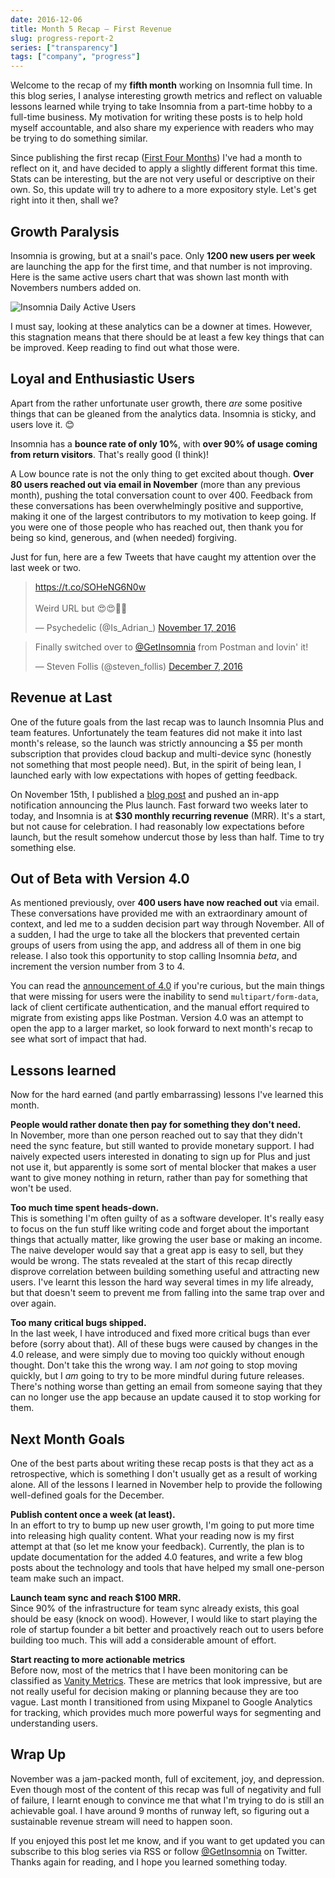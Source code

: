 ```yaml
---
date: 2016-12-06
title: Month 5 Recap – First Revenue
slug: progress-report-2
series: ["transparency"]
tags: ["company", "progress"]
---
```


Welcome to the recap of my **fifth month** working on Insomnia full time. In this blog series, 
I analyse interesting growth metrics and reflect on valuable lessons learned while trying to take 
Insomnia from a part-time hobby to a full-time business. My motivation for writing these posts 
is to help hold myself accountable, and also share my experience with readers 
who may be trying to do something similar.

Since publishing the first recap ([First Four Months](/blog/progress-report-1/)) I've had a
month to reflect on it, and have decided to apply a slightly different format this time.
Stats can be interesting, but the are not very useful or descriptive on their own. So, this
update will try to adhere to a more expository style. Let's get right into it then, shall we?

<!--more-->

## Growth Paralysis

Insomnia is growing, but at a snail's pace. Only **1200 new users per week** are launching the
app for the first time, and that number is not improving. Here is the same active users chart
that was shown last month with Novembers numbers added on.

![Insomnia Daily Active Users](/images/blog/dau-5.png)

I must say, looking at these analytics can be a downer at times. However, this stagnation
means that there should be at least a few key things that can be improved. Keep reading to
find out what those were.

## Loyal and Enthusiastic Users

Apart from the rather unfortunate user growth, there _are_ some positive things that can
be gleaned from the analytics data. Insomnia is sticky, and users love it. &#128522;

Insomnia has a **bounce rate of only 10%**, with **over 90% of usage coming from return 
visitors**. That's really good (I think)! 

A Low bounce rate is not the only thing to get excited about though. **Over 80 users reached
out via email in November** (more than any previous month), pushing the total conversation 
count to over 400. Feedback from these conversations has been overwhelmingly positive and 
supportive, making it one of the largest contributors to my motivation to keep going. If 
you were one of those people who has reached out, then thank you for being so kind, generous, 
and (when needed) forgiving.

Just for fun, here are a few Tweets that have caught my attention over the last week or two.

<blockquote class="twitter-tweet" data-cards="hidden"><p lang="en" dir="ltr"><a href="https://t.co/SOHeNG6N0w">https://t.co/SOHeNG6N0w</a> <br><br>Weird URL but 😍😍🙌🏻</p>&mdash; Psychedelic (@Is_Adrian_) <a href="https://twitter.com/Is_Adrian_/status/799308129984987136">November 17, 2016</a></blockquote>

<blockquote class="twitter-tweet" data-lang="en"><p lang="en" dir="ltr">Finally switched over to <a href="https://twitter.com/GetInsomnia">@GetInsomnia</a> from Postman and lovin&#39; it!</p>&mdash; Steven Follis (@steven_follis) <a href="https://twitter.com/steven_follis/status/806287609156681728">December 7, 2016</a></blockquote>

## Revenue at Last

One of the future goals from the last recap was to launch Insomnia Plus and team features. 
Unfortunately the team features did not make it into last month's release, so the 
launch was strictly announcing a $5 per month subscription that provides cloud backup and 
multi-device sync (honestly not something that most people need). But, in the spirit of 
being lean, I launched early with low expectations with hopes of getting feedback. 

On November 15th, I published a [blog post](/blog/introducing-insomnia-plus/) 
and pushed an in-app notification announcing the Plus launch.
Fast forward two weeks later to today, and Insomnia is at **$30 monthly recurring revenue** 
(MRR). It's a start, but not cause for celebration. I had reasonably low expectations 
before launch, but the result somehow undercut those by less than half. Time to try 
something else.

## Out of Beta with Version 4.0

As mentioned previously, over **400 users have now reached out** via email. These conversations
have provided me with an extraordinary amount of context, and led me to a sudden decision
part way through November. All of a sudden, I had the urge to take all the 
blockers that prevented certain groups of users from using the app, and address all of them in
one big release. I also took this opportunity to stop calling Insomnia _beta_, and
increment the version number from 3 to 4.

You can read the [announcement of 4.0](/blog/insomnia-4-announcement/) if you're curious, but
the main things that were missing for users were the inability to send
`multipart/form-data`, lack of client certificate authentication, and the manual effort required
to migrate from existing apps like Postman. Version 4.0 was an attempt to open the app to 
a larger market, so look forward to next month's recap to see what sort of impact that had.

## Lessons learned

Now for the hard earned (and partly embarrassing) lessons I've learned this month.

**People would rather donate then pay for something they don't need.**<br>
In November, more than one person reached out to say that they didn't need the sync feature, 
but still wanted to provide monetary support. I had naively expected users interested
in donating to sign up for Plus and just not use it, but apparently is some sort of
mental blocker that makes a user want to give money nothing in return, rather than pay 
for something that won't be used. 

**Too much time spent heads-down.**<br>
This is something I'm often guilty of as a software developer. It's really easy to focus on
the fun stuff like writing code and forget about the important things that actually matter, 
like growing the user base or making an income. The naive developer would say 
that a great app is easy to sell, but they would be wrong. The stats revealed at the start of
this recap directly disprove correlation between building something useful and attracting
new users. I've learnt this lesson the hard way several times in my life already, but that
doesn't seem to prevent me from falling into the same trap over and over again.

**Too many critical bugs shipped.**<br>
In the last week, I have introduced and fixed more critical bugs than ever before (sorry about that). All 
of these bugs were caused by changes in the 4.0 release, and were simply due to moving
too quickly without enough thought. Don't take this the wrong way. I am _not_ going 
to stop moving quickly, but I _am_ going to try to be more mindful during future releases. 
There's nothing worse than getting an email from someone saying that they can no longer use 
the app because an update caused it to stop working for them.

## Next Month Goals

One of the best parts about writing these recap posts is that they act as a
retrospective, which is something I don't usually get as a result of working alone.
All of the lessons I learned in November help to provide the following
well-defined goals for the December.

**Publish content once a week (at least).**<br>
In an effort to try to bump up new user growth, I'm going to put more time into releasing
high quality content. What your reading now is my first attempt at that (so let me know
your feedback). Currently, the plan is to update documentation for the added 4.0 features,
and write a few blog posts about the technology and tools that have helped
my small one-person team make such an impact.

**Launch team sync and reach $100 MRR.**<br>
Since 90% of the infrastructure for team sync already exists, this goal should be
easy (knock on wood). However, I would like to start playing the role of startup founder
a bit better and proactively reach out to users before building too much. This will add 
a considerable amount of effort.

**Start reacting to more actionable metrics**<br>
Before now, most of the metrics that I have been monitoring can be classified as
[Vanity Metrics](https://techcrunch.com/2011/07/30/vanity-metrics/). These are metrics
that look impressive, but are not really useful for decision making or planning because
they are too vague. Last month I transitioned from using Mixpanel to Google Analytics
for tracking, which provides much more powerful ways for segmenting and understanding
users. 

## Wrap Up

November was a jam-packed month, full of excitement, joy, and depression. Even though most
of the content of this recap was full of negativity and full of failure, I learnt enough to
convince me that what I'm trying to do is still an achievable goal. I have around 9 months
of runway left, so figuring out a sustainable revenue stream will need to happen soon.

If you enjoyed this post let me know, and if you want to get updated you can subscribe to
this blog series via RSS or follow [@GetInsomnia](https://twitter.com/GetInsomnia) on Twitter.
Thanks again for reading, and I hope you learned something today.
